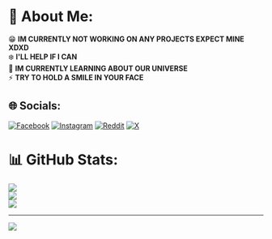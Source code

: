# 💫 About Me:
😁 **IM CURRENTLY NOT WORKING ON ANY PROJECTS EXPECT MINE XDXD**<br>❄️ **I'LL HELP IF I CAN**<br>📂 **IM CURRENTLY LEARNING ABOUT OUR UNIVERSE**<br>⚡ **TRY TO HOLD A SMILE IN YOUR FACE**


## 🌐 Socials:
[![Facebook](https://img.shields.io/badge/Facebook-%231877F2.svg?logo=Facebook&logoColor=white)](https://facebook.com/dare-devil-ex) [![Instagram](https://img.shields.io/badge/Instagram-%23E4405F.svg?logo=Instagram&logoColor=white)](https://instagram.com/dare_devil_ex) [![Reddit](https://img.shields.io/badge/Reddit-%23FF4500.svg?logo=Reddit&logoColor=white)](https://reddit.com/user/dare_devil_ex) [![X](https://img.shields.io/badge/X-black.svg?logo=X&logoColor=white)](https://x.com/dare_devil_ex) 


# 📊 GitHub Stats:
![](https://github-readme-stats.vercel.app/api?username=dare-devil-ex&theme=dark&hide_border=false&include_all_commits=false&count_private=false)<br/>
![](https://github-readme-streak-stats.herokuapp.com/?user=dare-devil-ex&theme=dark&hide_border=false)<br/>
![](https://github-readme-stats.vercel.app/api/top-langs/?username=dare-devil-ex&theme=dark&hide_border=false&include_all_commits=false&count_private=false&layout=compact)

---
[![](https://visitcount.itsvg.in/api?id=dare-devil-ex&icon=0&color=0)](https://visitcount.itsvg.in)
